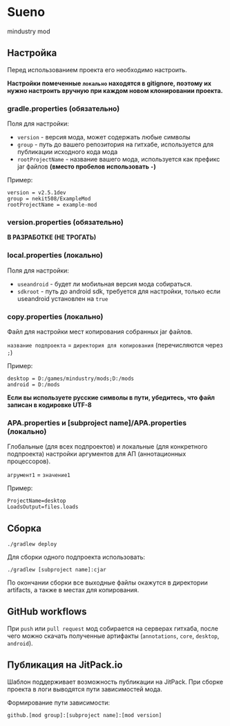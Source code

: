 # Sueno

mindustry mod

## Настройка
Перед использованием проекта его необходимо настроить.

**Настройки помеченные `локально` находятся в gitignore, поэтому их нужно настроить вручную при каждом новом клонировании проекта.**

### gradle.properties (обязательно)
Поля для настройки:
* `version` - версия мода, может содержать любые символы
* `group` - путь до вашего репозитория на гитхабе, используется для публикации исходного кода мода
* `rootProjectName` - название вашего мода, используется как префикс jar файлов **(вместо пробелов использовать `-`)**

Пример:
```properties
version = v2.5.1dev
group = nekit508/ExampleMod
rootProjectName = example-mod
```

### version.properties (обязательно)
**В РАЗРАБОТКЕ (НЕ ТРОГАТЬ)**

### local.properties (локально)
Поля для настройки:
* `useandroid` - будет ли мобильная версия мода собираться.
* `sdkroot` - путь до android sdk, требуется для настройки, только если useandroid установлен на `true`

### copy.properties (локально)
Файл для настройки мест копирования собранных jar файлов.

`название подпроекта` = `директория для копирования` (перечисляются через `;`)

Пример:
```properties
desktop = D:/games/mindustry/mods;D:/mods
android = D:/mods
```

**Если вы используете русские символы в пути, убедитесь, что файл записан в кодировке UTF-8**

### APA.properties и [subproject name]/APA.properties (локально)
Глобальные (для всех подпроектов) и локальные (для конкретного подпроекта) настройки аргументов для АП (аннотационных процессоров).

`агрумент1` = `значение1`

Пример:
```properties
ProjectName=desktop
LoadsOutput=files.loads
```

## Сборка

```shell
./gradlew deploy
```

Для сборки одного подпроекта использовать:
```shell
./gradlew [subproject name]:cjar
```

По окончании сборки все выходные файлы окажутся в директории artifacts, а также в местах для копирования.

## GitHub workflows

При `push` или `pull request` мод собирается на серверах гитхаба, после чего можно скачать полученные артифакты (`annotations`, `core`, `desktop`, `android`).

## Публикация на JitPack.io

Шаблон поддерживает возможность публикации на JitPack.
При сборке проекта в логи выводятся пути зависимостей мода.

Формирование пути зависимости:

`github.[mod group]:[subproject name]:[mod version]`
